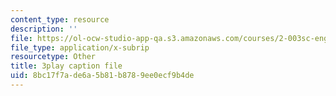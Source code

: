 ```yaml
---
content_type: resource
description: ''
file: https://ol-ocw-studio-app-qa.s3.amazonaws.com/courses/2-003sc-engineering-dynamics-fall-2011/8bc17f7ade6a5b81b8789ee0ecf9b4de_Fo-Y6kEMURk.vtt
file_type: application/x-subrip
resourcetype: Other
title: 3play caption file
uid: 8bc17f7a-de6a-5b81-b878-9ee0ecf9b4de
---
```

